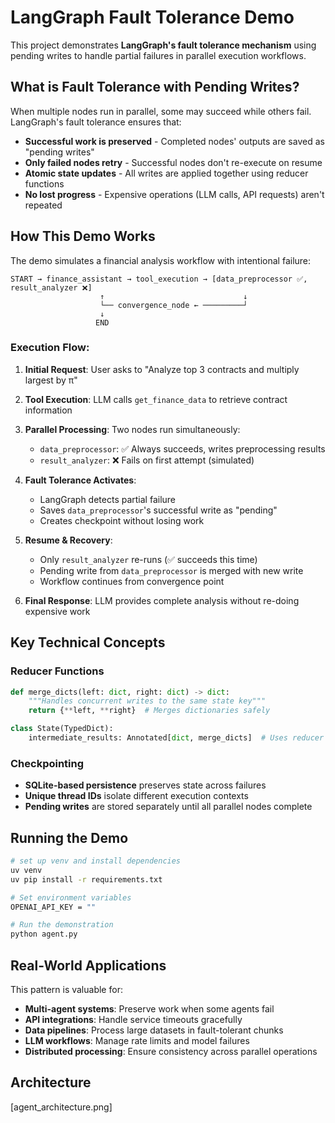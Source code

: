 # LangGraph Fault Tolerance Demo

This project demonstrates **LangGraph's fault tolerance mechanism** using pending writes to handle partial failures in parallel execution workflows.

## What is Fault Tolerance with Pending Writes?

When multiple nodes run in parallel, some may succeed while others fail. LangGraph's fault tolerance ensures that:

- **Successful work is preserved** - Completed nodes' outputs are saved as "pending writes"
- **Only failed nodes retry** - Successful nodes don't re-execute on resume
- **Atomic state updates** - All writes are applied together using reducer functions
- **No lost progress** - Expensive operations (LLM calls, API requests) aren't repeated

## How This Demo Works

The demo simulates a financial analysis workflow with intentional failure:

```
START → finance_assistant → tool_execution → [data_preprocessor ✅, result_analyzer ❌] 
                    ↑                               ↓
                    └── convergence_node ← ─────────┘
                    ↓
                   END
```

### Execution Flow:

1. **Initial Request**: User asks to "Analyze top 3 contracts and multiply largest by π"

2. **Tool Execution**: LLM calls `get_finance_data` to retrieve contract information

3. **Parallel Processing**: Two nodes run simultaneously:
   - `data_preprocessor`: ✅ Always succeeds, writes preprocessing results
   - `result_analyzer`: ❌ Fails on first attempt (simulated)

4. **Fault Tolerance Activates**: 
   - LangGraph detects partial failure
   - Saves `data_preprocessor`'s successful write as "pending"
   - Creates checkpoint without losing work

5. **Resume & Recovery**:
   - Only `result_analyzer` re-runs (✅ succeeds this time)
   - Pending write from `data_preprocessor` is merged with new write
   - Workflow continues from convergence point

6. **Final Response**: LLM provides complete analysis without re-doing expensive work

## Key Technical Concepts

### Reducer Functions
```python
def merge_dicts(left: dict, right: dict) -> dict:
    """Handles concurrent writes to the same state key"""
    return {**left, **right}  # Merges dictionaries safely

class State(TypedDict):
    intermediate_results: Annotated[dict, merge_dicts]  # Uses reducer
```

### Checkpointing
- **SQLite-based persistence** preserves state across failures
- **Unique thread IDs** isolate different execution contexts
- **Pending writes** are stored separately until all parallel nodes complete

## Running the Demo

```bash
# set up venv and install dependencies
uv venv
uv pip install -r requirements.txt

# Set environment variables
OPENAI_API_KEY = ""

# Run the demonstration
python agent.py
```

## Real-World Applications

This pattern is valuable for:

- **Multi-agent systems**: Preserve work when some agents fail
- **API integrations**: Handle service timeouts gracefully  
- **Data pipelines**: Process large datasets in fault-tolerant chunks
- **LLM workflows**: Manage rate limits and model failures
- **Distributed processing**: Ensure consistency across parallel operations

## Architecture

[agent_architecture.png]